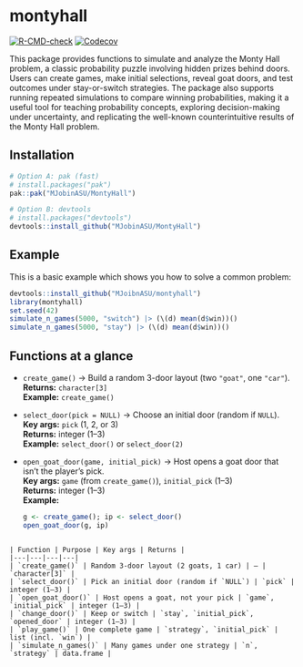 # montyhall

<!-- badges: start -->
[![R-CMD-check](https://github.com/MJobinASU/MontyHall/actions/workflows/R-CMD-check.yaml/badge.svg)](https://github.com/MJobinASU/MontyHall/actions/workflows/R-CMD-check.yaml)
[![Codecov](https://codecov.io/gh/MJobinASU/MontyHall/branch/main/graph/badge.svg)](https://codecov.io/gh/MJobinASU/MontyHall)
<!-- badges: end -->


This package provides functions to simulate and analyze the Monty Hall problem, a classic probability puzzle involving hidden prizes behind doors. Users can create games, make initial selections, reveal goat doors, and test outcomes under stay-or-switch strategies. The package also supports running repeated simulations to compare winning probabilities, making it a useful tool for teaching probability concepts, exploring decision-making under uncertainty, and replicating the well-known counterintuitive results of the Monty Hall problem.

## Installation

```r
# Option A: pak (fast)
# install.packages("pak")
pak::pak("MJobinASU/MontyHall")

# Option B: devtools
# install.packages("devtools")
devtools::install_github("MJobinASU/MontyHall")

```

## Example

This is a basic example which shows you how to solve a common problem:

``` r
devtools::install_github("MJoibnASU/montyhall")
library(montyhall)
set.seed(42)
simulate_n_games(5000, "switch") |> (\(d) mean(d$win))()
simulate_n_games(5000, "stay") |> (\(d) mean(d$win))()

```

## Functions at a glance

- `create_game()` → Build a random 3-door layout (two `"goat"`, one `"car"`).  
  **Returns:** `character[3]`  
  **Example:** `create_game()`

- `select_door(pick = NULL)` → Choose an initial door (random if `NULL`).  
  **Key args:** `pick` (1, 2, or 3)  
  **Returns:** integer (1–3)  
  **Example:** `select_door()` or `select_door(2)`

- `open_goat_door(game, initial_pick)` → Host opens a goat door that isn’t the player’s pick.  
  **Key args:** `game` (from `create_game()`), `initial_pick` (1–3)  
  **Returns:** integer (1–3)  
  **Example:** 
  ```r
  g <- create_game(); ip <- select_door()
  open_goat_door(g, ip)
  
```

| Function | Purpose | Key args | Returns |
|---|---|---|---|
| `create_game()` | Random 3-door layout (2 goats, 1 car) | — | `character[3]` |
| `select_door()` | Pick an initial door (random if `NULL`) | `pick` | integer (1–3) |
| `open_goat_door()` | Host opens a goat, not your pick | `game`, `initial_pick` | integer (1–3) |
| `change_door()` | Keep or switch | `stay`, `initial_pick`, `opened_door` | integer (1–3) |
| `play_game()` | One complete game | `strategy`, `initial_pick` | list (incl. `win`) |
| `simulate_n_games()` | Many games under one strategy | `n`, `strategy` | data.frame |

